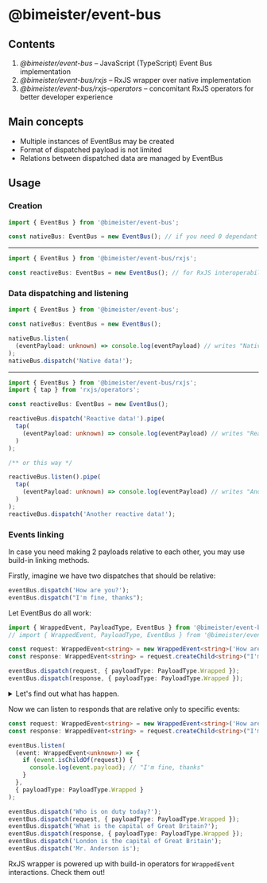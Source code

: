 # @bimeister/event-bus

## Contents

1. _@bimeister/event-bus_ – JavaScript (TypeScript) Event Bus implementation
2. _@bimeister/event-bus/rxjs_ – RxJS wrapper over native implementation
3. _@bimeister/event-bus/rxjs-operators_ – concomitant RxJS operators for better developer experience

## Main concepts

- Multiple instances of EventBus may be created
- Format of dispatched payload is not limited
- Relations between dispatched data are managed by EventBus

## Usage

### Creation

```typescript
import { EventBus } from '@bimeister/event-bus';

const nativeBus: EventBus = new EventBus(); // if you need 0 dependant implementation
```

---

```typescript
import { EventBus } from '@bimeister/event-bus/rxjs';

const reactiveBus: EventBus = new EventBus(); // for RxJS interoperability
```

### Data dispatching and listening

```typescript
import { EventBus } from '@bimeister/event-bus';

const nativeBus: EventBus = new EventBus();

nativeBus.listen(
  (eventPayload: unknown) => console.log(eventPayload) // writes "Native data!"
);
nativeBus.dispatch('Native data!');
```

---

```typescript
import { EventBus } from '@bimeister/event-bus/rxjs';
import { tap } from 'rxjs/operators';

const reactiveBus: EventBus = new EventBus();

reactiveBus.dispatch('Reactive data!').pipe(
  tap(
    (eventPayload: unknown) => console.log(eventPayload) // writes "Reactive data!"
  )
);

/** or this way */

reactiveBus.listen().pipe(
  tap(
    (eventPayload: unknown) => console.log(eventPayload) // writes "Another reactive data!"
  )
);
reactiveBus.dispatch('Another reactive data!');
```

### Events linking

In case you need making 2 payloads relative to each other, you may use build-in linking methods.

Firstly, imagine we have two dispatches that should be relative:

```typescript
eventBus.dispatch('How are you?');
eventBus.dispatch("I'm fine, thanks");
```

Let EventBus do all work:

```typescript
import { WrappedEvent, PayloadType, EventBus } from '@bimeister/event-bus';
// import { WrappedEvent, PayloadType, EventBus } from '@bimeister/event-bus/rxjs';

const request: WrappedEvent<string> = new WrappedEvent<string>('How are you?');
const response: WrappedEvent<string> = request.createChild<string>("I'm fine, thanks");

eventBus.dispatch(request, { payloadType: PayloadType.Wrapped });
eventBus.dispatch(response, { payloadType: PayloadType.Wrapped });
```

<details>
<summary>Let's find out what has happen.</summary>
<p>

Firstly, we have put out data into WrappedEvents. `WrappedEvent` is a special container, that provides all linking
functionality. Check out its methods to learn more.

Secondly, we have dispatched our data using some new settings: `{ payloadType: PayloadType.Wrapped }`. This setting
changes dispatch behavior, so only `WrappedEvent` data is recognized as payload. Without this setting, `WrappedEvent`
would be dispatched without any magic:

```typescript
import { WrappedEvent, PayloadType, EventBus } from '@bimeister/event-bus';

const bus: EventBus = new EventBus();

bus.listen((eventPayload: unknown) => console.log(eventPayload));

bus.dispatch('Native payload, native dispatch');
bus.dispatch(new WrappedEvent<string>('Wrapped payload, native dispatch'));
bus.dispatch(new WrappedEvent<string>('Wrapped payload, wrapped dispatch'), { payloadType: PayloadType.Wrapped });

/**
 * Console output is:
 *
 * 1. "Native payload, native dispatch"
 *    string
 *
 * 2. { payload: "Wrapped payload, native dispatch" }
 *    object, WrappedEvent instance
 *
 * 3. "Wrapped payload, wrapped dispatch"
 *    string
 */
```

Listener behavior may be switched too:

```typescript
bus.listen((eventPayload: unknown) => console.log(eventPayload), { payloadType: PayloadType.Wrapped });

bus.dispatch('Native payload, native dispatch');
bus.dispatch(new WrappedEvent<string>('Wrapped payload, native dispatch'));
bus.dispatch(new WrappedEvent<string>('Wrapped payload, wrapped dispatch'), { payloadType: PayloadType.Wrapped });

/**
 * Console output now is:
 *
 * 1. { payload: "Native payload, native dispatch" }
 *    object, WrappedEvent instance; payload is string
 *
 * 2. { payload: { payload: "Wrapped payload, native dispatch" } }
 *    object, WrappedEvent instance; payload is another WrappedEvent
 *
 * 3. { payload: "Wrapped payload, wrapped dispatch" }
 *    object, WrappedEvent instance; payload is string
 */
```

So, knowing that we may use the power of `WrappedEvent` to work with relations.

</p>
</details>

Now we can listen to responds that are relative only to specific events:

```typescript
const request: WrappedEvent<string> = new WrappedEvent<string>('How are you?');
const response: WrappedEvent<string> = request.createChild<string>("I'm fine, thanks");

eventBus.listen(
  (event: WrappedEvent<unknown>) => {
    if (event.isChildOf(request)) {
      console.log(event.payload); // "I'm fine, thanks"
    }
  },
  { payloadType: PayloadType.Wrapped }
);

eventBus.dispatch('Who is on duty today?');
eventBus.dispatch(request, { payloadType: PayloadType.Wrapped });
eventBus.dispatch('What is the capital of Great Britain?');
eventBus.dispatch(response, { payloadType: PayloadType.Wrapped });
eventBus.dispatch('London is the capital of Great Britain');
eventBus.dispatch('Mr. Anderson is');
```

RxJS wrapper is powered up with build-in operators for `WrappedEvent` interactions. Check them out!
